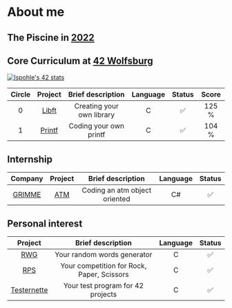 # About me

## The Piscine in [2022](https://de.linkedin.com/posts/42wolfsburg_meet-the-pisciners-of-42-wolfsburg-lea-activity-7001888943784787968-BH_N)

## Core Curriculum at [42 Wolfsburg](https://42wolfsburg.de/)

[![lspohle's 42 stats](https://badge42.vercel.app/api/v2/clc39o9vg00590flgbemnvaab/stats?cursusId=21&coalitionId=150)](https://github.com/JaeSeoKim/badge42) 

| Circle | Project |         Brief description  | Language | Status | Score |
|:------:|:-------:|:--------------------------:|:--------:|:------:|:-----:|
| 0      | [Libft](https://github.com/lspohle/libft)   |Creating your own library   | C        |✅      | 125 % |
| 1      | [Printf](https://github.com/lspohle/ft_printf)  |Coding your own printf      | C        |✅      | 104 % |

## Internship

| Company | Project       |         Brief description      | Language | Status |
|:-------:|:-------------:|:------------------------------:|:--------:|:------:|
|[GRIMME](https://grimme.com/de)   |[ATM](https://github.com/lspohle/atm)            |Coding an atm object oriented   | C#       |✅      |

## Personal interest

| Project       |         Brief description      | Language | Status |
|:-------------:|:------------------------------:|:--------:|:------:|
|[RWG](https://github.com/lspohle/random_words_generator)|Your random words generator | C        |✅      |
|[RPS](https://github.com/lspohle/PRIVATE_rps)|Your competition for Rock, Paper, Scissors | C        |✅      |
|[Testernette](https://github.com/lspohle/42_testernette)|Your test program for 42 projects | C        |✅      |
